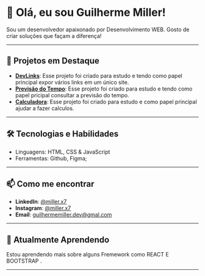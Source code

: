 # 👋 Olá, eu sou Guilherme Miller!

Sou um desenvolvedor apaixonado por Desenvolvimento WEB. Gosto de criar soluções que façam a diferença!

---

## 🚀 Projetos em Destaque

- **[DevLinks](https://millerx7.github.io/DevLinks)**: Esse projeto foi criado para estudo e tendo como papel principal expor vários links em um único site.
- **[Previsão do Tempo](https://millerx7.github.io/previsao-do-tempo)**: Esse projeto foi criado para estudo e tendo como papel pricipal consultar a previsão do tempo.
- **[Calculadora](https://millerx7.github.io/calculadora)**:  Esse projeto foi criado para estudo e como papel principal ajudar a fazer calculos.

---

## 🛠️ Tecnologias e Habilidades

- Linguagens: HTML, CSS & JavaScript
- Ferramentas: Github, Figma;

---

## 📫 Como me encontrar

- **LinkedIn**: [@miller.x7](www.linkedin.com/in/millerx7)
- **Instagram**: [@miller.x7](https://instagram.com/miller.x7/)
- **Email**: [guilhermemiller.dev@gmal.com](guilhermemiller.dev@gmail.com)

---

## 🌱 Atualmente Aprendendo

Estou aprendendo mais sobre alguns Fremework como REACT E BOOTSTRAP .

---

